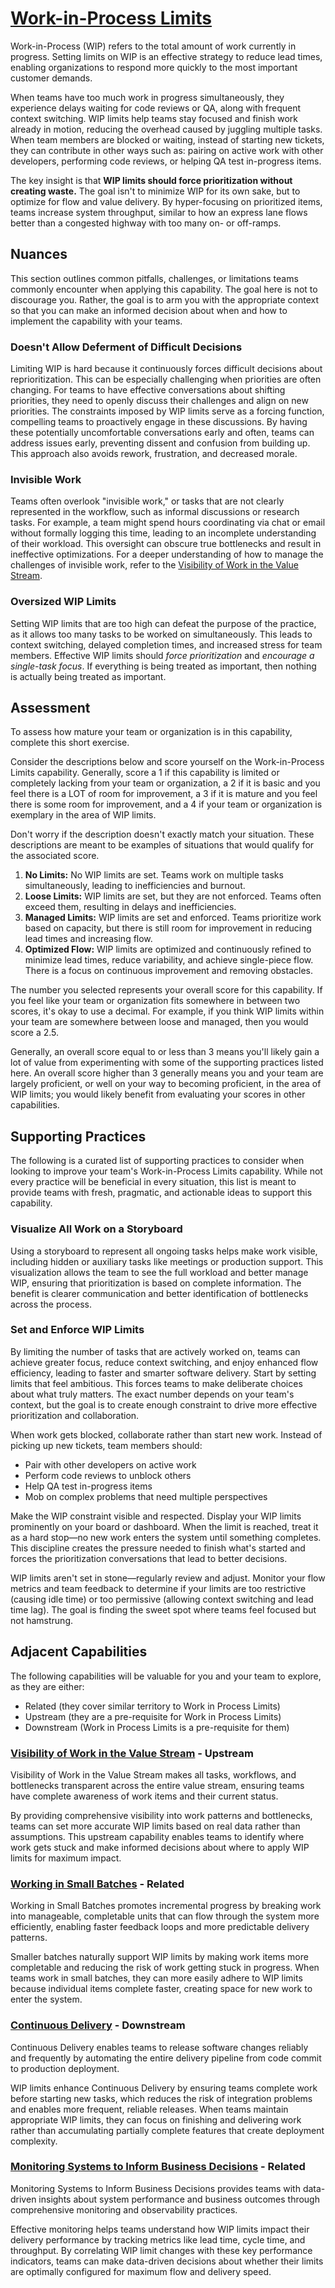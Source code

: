 # [Work-in-Process Limits](https://dora.dev/capabilities/wip-limits/)

Work-in-Process (WIP) refers to the total amount of work currently in progress. Setting limits on WIP is an effective strategy to reduce lead times, enabling organizations to respond more quickly to the most important customer demands.

When teams have too much work in progress simultaneously, they experience delays waiting for code reviews or QA, along with frequent context switching. WIP limits help teams stay focused and finish work already in motion, reducing the overhead caused by juggling multiple tasks. When team members are blocked or waiting, instead of starting new tickets, they can contribute in other ways such as: pairing on active work with other developers, performing code reviews, or helping QA test in-progress items.

The key insight is that **WIP limits should force prioritization without creating waste.** The goal isn't to minimize WIP for its own sake, but to optimize for flow and value delivery. By hyper-focusing on prioritized items, teams increase system throughput, similar to how an express lane flows better than a congested highway with too many on- or off-ramps. 

## Nuances

This section outlines common pitfalls, challenges, or limitations teams commonly encounter when applying this capability. The goal here is not to discourage you. Rather, the goal is to arm you with the appropriate context so that you can make an informed decision about when and how to implement the capability with your teams.

### Doesn't Allow Deferment of Difficult Decisions

Limiting WIP is hard because it continuously forces difficult decisions about reprioritization. This can be especially challenging when priorities are often changing. For teams to have effective conversations about shifting priorities, they need to openly discuss their challenges and align on new priorities. The constraints imposed by WIP limits serve as a forcing function, compelling teams to proactively engage in these discussions. By having these potentially uncomfortable conversations early and often, teams can address issues early, preventing dissent and confusion from building up. This approach also avoids rework, frustration, and decreased morale. 

### Invisible Work

Teams often overlook "invisible work," or tasks that are not clearly represented in the workflow, such as informal discussions or research tasks. For example, a team might spend hours coordinating via chat or email without formally logging this time, leading to an incomplete understanding of their workload. This oversight can obscure true bottlenecks and result in ineffective optimizations. For a deeper understanding of how to manage the challenges of invisible work, refer to the [Visibility of Work in the Value Stream](https://dora.dev/capabilities/visibility-of-work-in-the-value-stream/).

### Oversized WIP Limits

Setting WIP limits that are too high can defeat the purpose of the practice, as it allows too many tasks to be worked on simultaneously. This leads to context switching, delayed completion times, and increased stress for team members. Effective WIP limits should *force prioritization* and *encourage a single-task focus*. If everything is being treated as important, then nothing is actually being treated as important.

## Assessment
To assess how mature your team or organization is in this capability, complete this short exercise.

Consider the descriptions below and score yourself on the Work-in-Process Limits capability. Generally, score a 1 if this capability is limited or completely lacking from your team or organization, a 2 if it is basic and you feel there is a LOT of room for improvement, a 3 if it is mature and you feel there is some room for improvement, and a 4 if your team or organization is exemplary in the area of WIP limits.

Don't worry if the description doesn't exactly match your situation. These descriptions are meant to be examples of situations that would qualify for the associated score.

1. **No Limits:** No WIP limits are set. Teams work on multiple tasks simultaneously, leading to inefficiencies and burnout.
2. **Loose Limits:** WIP limits are set, but they are not enforced. Teams often exceed them, resulting in delays and inefficiencies.
3. **Managed Limits:** WIP limits are set and enforced. Teams prioritize work based on capacity, but there is still room for improvement in reducing lead times and increasing flow.
4. **Optimized Flow:** WIP limits are optimized and continuously refined to minimize lead times, reduce variability, and achieve single-piece flow. There is a focus on continuous improvement and removing obstacles.

The number you selected represents your overall score for this capability. If you feel like your team or organization fits somewhere in between two scores, it's okay to use a decimal. For example, if you think WIP limits within your team are somewhere between loose and managed, then you would score a 2.5.

Generally, an overall score equal to or less than 3 means you'll likely gain a lot of value from experimenting with some of the supporting practices listed here. An overall score higher than 3 generally means you and your team are largely proficient, or well on your way to becoming proficient, in the area of WIP limits; you would likely benefit from evaluating your scores in other capabilities.

## Supporting Practices

The following is a curated list of supporting practices to consider when looking to improve your team's Work-in-Process Limits capability. While not every practice will be beneficial in every situation, this list is meant to provide teams with fresh, pragmatic, and actionable ideas to support this capability.

### Visualize All Work on a Storyboard

Using a storyboard to represent all ongoing tasks helps make work visible, including hidden or auxiliary tasks like meetings or production support. This visualization allows the team to see the full workload and better manage WIP, ensuring that prioritization is based on complete information. The benefit is clearer communication and better identification of bottlenecks across the process.

### Set and Enforce WIP Limits

By limiting the number of tasks that are actively worked on, teams can achieve greater focus, reduce context switching, and enjoy enhanced flow efficiency, leading to faster and smarter software delivery. Start by setting limits that feel ambitious. This forces teams to make deliberate choices about what truly matters. The exact number depends on your team's context, but the goal is to create enough constraint to drive more effective prioritization and collaboration.

When work gets blocked, collaborate rather than start new work. Instead of picking up new tickets, team members should:
* Pair with other developers on active work
* Perform code reviews to unblock others
* Help QA test in-progress items
* Mob on complex problems that need multiple perspectives

Make the WIP constraint visible and respected. Display your WIP limits prominently on your board or dashboard. When the limit is reached, treat it as a hard stop—no new work enters the system until something completes. This discipline creates the pressure needed to finish what's started and forces the prioritization conversations that lead to better decisions.

WIP limits aren't set in stone—regularly review and adjust. Monitor your flow metrics and team feedback to determine if your limits are too restrictive (causing idle time) or too permissive (allowing context switching and lead time lag). The goal is finding the sweet spot where teams feel focused but not hamstrung.

## Adjacent Capabilities

The following capabilities will be valuable for you and your team to explore, as they are either:

- Related (they cover similar territory to Work in Process Limits)
- Upstream (they are a pre-requisite for Work in Process Limits)
- Downstream (Work in Process Limits is a pre-requisite for them)

### [Visibility of Work in the Value Stream](/capabilities/visibility-of-work-in-the-value-stream.md) - Upstream

Visibility of Work in the Value Stream makes all tasks, workflows, and bottlenecks transparent across the entire value stream, ensuring teams have complete awareness of work items and their current status.

By providing comprehensive visibility into work patterns and bottlenecks, teams can set more accurate WIP limits based on real data rather than assumptions. This upstream capability enables teams to identify where work gets stuck and make informed decisions about where to apply WIP limits for maximum impact.

### [Working in Small Batches](/capabilities/working-in-small-batches.md) - Related

Working in Small Batches promotes incremental progress by breaking work into manageable, completable units that can flow through the system more efficiently, enabling faster feedback loops and more predictable delivery patterns.

Smaller batches naturally support WIP limits by making work items more completable and reducing the risk of work getting stuck in progress. When teams work in small batches, they can more easily adhere to WIP limits because individual items complete faster, creating space for new work to enter the system.

### [Continuous Delivery](/capabilities/continuous-delivery.md) - Downstream

Continuous Delivery enables teams to release software changes reliably and frequently by automating the entire delivery pipeline from code commit to production deployment.

WIP limits enhance Continuous Delivery by ensuring teams complete work before starting new tasks, which reduces the risk of integration problems and enables more frequent, reliable releases. When teams maintain appropriate WIP limits, they can focus on finishing and delivering work rather than accumulating partially complete features that create deployment complexity.

### [Monitoring Systems to Inform Business Decisions](/capabilities/monitoring-systems-to-inform-business-decisions.md) - Related

Monitoring Systems to Inform Business Decisions provides teams with data-driven insights about system performance and business outcomes through comprehensive monitoring and observability practices.

Effective monitoring helps teams understand how WIP limits impact their delivery performance by tracking metrics like lead time, cycle time, and throughput. By correlating WIP limit changes with these key performance indicators, teams can make data-driven decisions about whether their limits are optimally configured for maximum flow and delivery speed.
